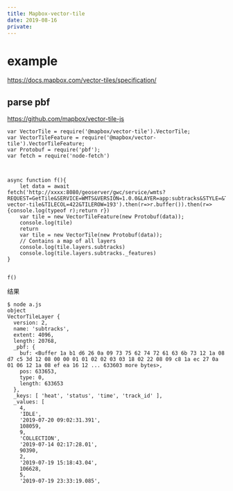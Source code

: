 ```yaml
---
title: Mapbox-vector-tile
date: 2019-08-16
private:
---
```

# example
https://docs.mapbox.com/vector-tiles/specification/

## parse pbf
https://github.com/mapbox/vector-tile-js

    var VectorTile = require('@mapbox/vector-tile').VectorTile;
    var VectorTileFeature = require('@mapbox/vector-tile').VectorTileFeature;
    var Protobuf = require('pbf');
    var fetch = require('node-fetch')



    async function f(){
        let data = await fetch('http://xxxx:8080/geoserver/gwc/service/wmts?REQUEST=GetTile&SERVICE=WMTS&VERSION=1.0.0&LAYER=app:subtracks&STYLE=&TILEMATRIX=EPSG:900913:9&TILEMATRIXSET=EPSG:900913&FORMAT=application/vnd.mapbox-vector-tile&TILECOL=422&TILEROW=193').then(r=>r.buffer()).then(r=>{console.log(typeof r);return r})
        var tile = new VectorTileFeature(new Protobuf(data));
        console.log(tile)
        return
        var tile = new VectorTile(new Protobuf(data));
        // Contains a map of all layers
        console.log(tile.layers.subtracks)
        console.log(tile.layers.subtracks._features)
    }


    f()


结果

    $ node a.js
    object
    VectorTileLayer {
      version: 2,
      name: 'subtracks',
      extent: 4096,
      length: 20768,
      _pbf: {
        buf: <Buffer 1a b1 d6 26 0a 09 73 75 62 74 72 61 63 6b 73 12 1a 08 d7 c5 3d 12 08 00 00 01 01 02 02 03 03 18 02 22 08 09 c8 1a ec 27 0a 01 06 12 1a 08 ef ea 16 12 ... 633603 more bytes>,
        pos: 633653,
        type: 0,
        length: 633653
      },
      _keys: [ 'heat', 'status', 'time', 'track_id' ],
      _values: [
        4,
        'IDLE',
        '2019-07-20 09:02:31.391',
        108059,
        9,
        'COLLECTION',
        '2019-07-14 02:17:28.01',
        90390,
        2,
        '2019-07-19 15:18:43.04',
        106628,
        5,
        '2019-07-19 23:33:19.085',


